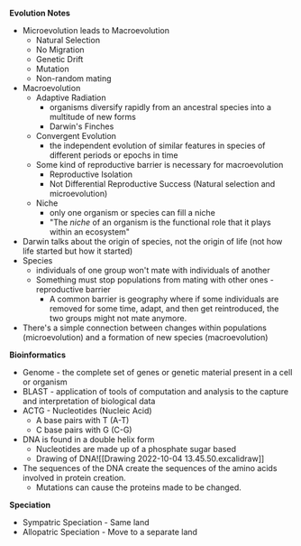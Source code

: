 **Evolution Notes**

- Microevolution leads to Macroevolution
	- Natural Selection
	- No Migration
	- Genetic Drift
	- Mutation
	- Non-random mating
- Macroevolution
	- Adaptive Radiation 
		- organisms diversify rapidly from an ancestral species into a multitude of new forms
		- Darwin's Finches
	- Convergent Evolution
		- the independent evolution of similar features in species of different periods or epochs in time
	- Some kind of reproductive barrier is necessary for macroevolution
		- Reproductive Isolation
		- Not Differential Reproductive Success (Natural selection and microevolution)
	- Niche
		- only one organism or species can fill a niche
		- "The _niche_ of an organism is the functional role that it plays within an ecosystem"
- Darwin talks about the origin of species, not the origin of life (not how life started but how it started)
- Species
	- individuals of one group won't mate with individuals of another
	- Something must stop populations from mating with other ones - reproductive barrier
		- A common barrier is geography where if some individuals are removed for some time, adapt, and then get reintroduced, the two groups might not mate anymore. 
- There's a simple connection between changes within populations (microevolution) and a formation of new species (macroevolution)


**Bioinformatics**
- Genome - the complete set of genes or genetic material present in a cell or organism
- BLAST - application of tools of computation and analysis to the capture and interpretation of biological data
- ACTG - Nucleotides (Nucleic Acid)
	- A base pairs with T (A-T)
	- C base pairs with G (C-G)
- DNA is found in a double helix form
	- Nucleotides are made up of a phosphate sugar based
	- Drawing of DNA![[Drawing 2022-10-04 13.45.50.excalidraw]]
- The sequences of the DNA create the sequences of the amino acids involved in protein creation. 
	- Mutations can cause the proteins made to be changed. 


**Speciation**
- Sympatric Speciation - Same land
- Allopatric Speciation - Move to a separate land